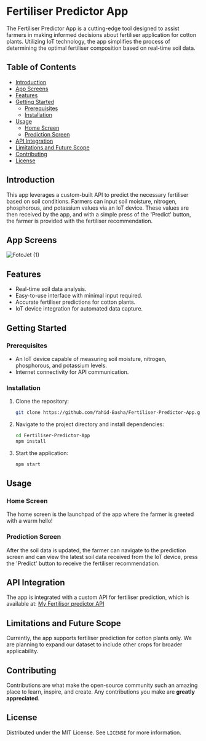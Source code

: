 # Fertiliser Predictor App

The Fertiliser Predictor App is a cutting-edge tool designed to assist farmers in making informed decisions about fertiliser application for cotton plants. Utilizing IoT technology, the app simplifies the process of determining the optimal fertiliser composition based on real-time soil data.

## Table of Contents

- [Introduction](#introduction)
- [App Screens](#app-screens)
- [Features](#features)
- [Getting Started](#getting-started)
  - [Prerequisites](#prerequisites)
  - [Installation](#installation)
- [Usage](#usage)
  - [Home Screen](#home-screen)
  - [Prediction Screen](#prediction-screen)
- [API Integration](#api-integration)
- [Limitations and Future Scope](#limitations-and-future-scope)
- [Contributing](#contributing)
- [License](#license)

## Introduction

This app leverages a custom-built API to predict the necessary fertiliser based on soil conditions. Farmers can input soil moisture, nitrogen, phosphorous, and potassium values via an IoT device. These values are then received by the app, and with a simple press of the 'Predict' button, the farmer is provided with the fertiliser recommendation.

## App Screens
![FotoJet (1)](https://github.com/Yahid-Basha/Fertiliser-Predictor-App/assets/97111767/ff5ee293-0c8f-436b-a254-b66701e55dbb)


## Features

- Real-time soil data analysis.
- Easy-to-use interface with minimal input required.
- Accurate fertiliser predictions for cotton plants.
- IoT device integration for automated data capture.

## Getting Started

### Prerequisites

- An IoT device capable of measuring soil moisture, nitrogen, phosphorous, and potassium levels.
- Internet connectivity for API communication.

### Installation

1. Clone the repository:
   ```bash
   git clone https://github.com/Yahid-Basha/Fertiliser-Predictor-App.git
   ```
2. Navigate to the project directory and install dependencies:
   ```bash
   cd Fertiliser-Predictor-App
   npm install
   ```
3. Start the application:
   ```bash
   npm start
   ```

## Usage

### Home Screen

The home screen is the launchpad of the app where the farmer is greeted with a warm hello!

### Prediction Screen

After the soil data is updated, the farmer can navigate to the prediction screen and can view the latest soil data received from the IoT device, press the 'Predict' button to receive the fertiliser recommendation.

## API Integration

The app is integrated with a custom API for fertiliser prediction, which is available at:
[My Fertilisor predictor API](https://github.com/Yahid-Basha/fertiliserpredictor-api.git)

## Limitations and Future Scope

Currently, the app supports fertiliser prediction for cotton plants only. We are planning to expand our dataset to include other crops for broader applicability.

## Contributing

Contributions are what make the open-source community such an amazing place to learn, inspire, and create. Any contributions you make are **greatly appreciated**.

## License

Distributed under the MIT License. See `LICENSE` for more information.
